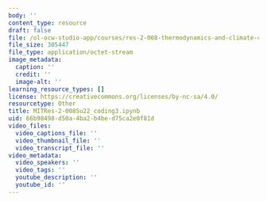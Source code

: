 ```yaml
---
body: ''
content_type: resource
draft: false
file: /ol-ocw-studio-app/courses/res-2-008-thermodynamics-and-climate-change-summer-2020/mitres-2-008su22_coding3.ipynb
file_size: 305447
file_type: application/octet-stream
image_metadata:
  caption: ''
  credit: ''
  image-alt: ''
learning_resource_types: []
license: https://creativecommons.org/licenses/by-nc-sa/4.0/
resourcetype: Other
title: MITRes-2-008Su22_coding3.ipynb
uid: 66b98498-d50a-4ba2-b4be-d75ca2e0f81d
video_files:
  video_captions_file: ''
  video_thumbnail_file: ''
  video_transcript_file: ''
video_metadata:
  video_speakers: ''
  video_tags: ''
  youtube_description: ''
  youtube_id: ''
---
```

